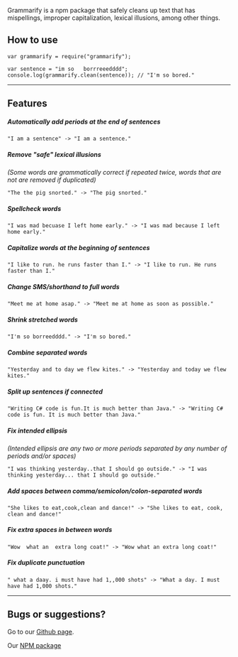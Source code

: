 Grammarify is a npm package that safely cleans up text that has mispellings, improper capitalization, lexical illusions, among other things.

## How to use

```
var grammarify = require("grammarify");

var sentence = "im so   borrreeedddd";
console.log(grammarify.clean(sentence)); // "I'm so bored."
```

---

## Features

##### Automatically add periods at the end of sentences

```
"I am a sentence" -> "I am a sentence."
```

##### Remove "safe" lexical illusions

_(Some words are grammatically correct if repeated twice, words that are not are removed if duplicated)_

```
"The the pig snorted." -> "The pig snorted."
```

##### Spellcheck words

```
"I was mad becuase I left home early." -> "I was mad because I left home early."
```

##### Capitalize words at the beginning of sentences

```
"I like to run. he runs faster than I." -> "I like to run. He runs faster than I."
```

##### Change SMS/shorthand to full words

```
"Meet me at home asap." -> "Meet me at home as soon as possible."
```

##### Shrink stretched words

```
"I'm so borreedddd." -> "I'm so bored."
```

##### Combine separated words

```
"Yesterday and to day we flew kites." -> "Yesterday and today we flew kites."
```

##### Split up sentences if connected

```
"Writing C# code is fun.It is much better than Java." -> "Writing C# code is fun. It is much better than Java."
```

##### Fix intended ellipsis

_(Intended ellipsis are any two or more periods separated by any number of periods and/or spaces)_

```
"I was thinking yesterday..that I should go outside." -> "I was thinking yesterday... that I should go outside."
```

##### Add spaces between comma/semicolon/colon-separated words

```
"She likes to eat,cook,clean and dance!" -> "She likes to eat, cook, clean and dance!"
```

##### Fix extra spaces in between words

```
"Wow  what an  extra long coat!" -> "Wow what an extra long coat!"
```

##### Fix duplicate punctuation

```
" what a daay. i must have had 1,,000 shots" -> "What a day. I must have had 1,000 shots."
```

---

## Bugs or suggestions?

Go to our [Github page](https://github.com/Dakraid/grammarify-ts).

Our [NPM package](https://www.npmjs.com/package/grammarify-ts)
